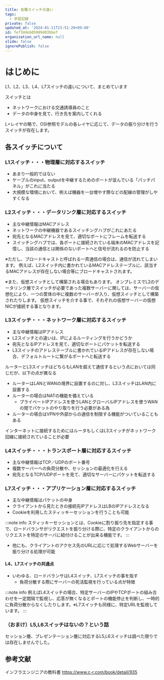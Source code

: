 ```yaml
---
title: 各種スイッチの違い
tags:
  - 学習記録
private: false
updated_at: '2024-01-11T23:51:20+09:00'
id: fef3ddeb05989d03bbef
organization_url_name: null
slide: false
ignorePublish: false
---
```

# はじめに

L1、L2、L3、L4、L7スイッチの違いについて、まとめています

スイッチとは

- ネットワークにおける交通誘導員のこと
- データの中身を見て、行き先を案内してくれる

L=レイヤの略で、OSI参照モデルの各レイヤに応じて、データの振り分けを行うスイッチが存在します。

## 各スイッチについて

### L1スイッチ・・・物理層に対応するスイッチ

- あまり一般的ではない
- ケーブルのinput、outputを中継するためのポートが並んでいる「パッチパネル」がこれに当たる
- 大規模な環境において、例えば機器を一台増やす際などの配線の管理がしやすくなる

### L2スイッチ・・・データリンク層に対応するスイッチ

- 主な中継情報はMACアドレス
- ネットワークの中継機器であるスイッチングハブがこれにあたる
- 宛先となるMACアドレスを見て、適切なポートにフレームを転送する
- スイッチングハブでは、各ポートに接続されている端末のMACアドレスを記憶し、当該の通信とは関係のないポートへと信号が流れるのを防止する

※ただし、ブロードキャストと呼ばれる一斉通信の場合は、通信が流れてしまいます。
例えば、L2スイッチ内に書かれているMACアドレステーブルに、該当するMACアドレスが存在しない場合等にブロードキャストされます。

※また、仮想スイッチとして構築される場合もあります。
オンプレミスでL2のデータリンク層でスイッチが必要であった複数サーバーに関しては、サーバーの仮想化により、一つの筐体の中に複数のサーバーが入り、仮想スイッチとして構築されたりします。
仮想スイッチを介する事で、それぞれの仮想サーバーの仮想NICが接続する事となります。

### L3スイッチ・・・ネットワーク層に対応するスイッチ

- 主な中継情報はIPアドレス
- L2スイッチとの違いは、IPによるルーティングを行うかどうか
- 宛先となるIPアドレスを見て、適切なポートにパケットを転送する
- L3スイッチのアドレステーブルに書かれているIPアドレスが存在しない場合、デフォルトルートに繋がるポートへと転送する

ルーターとL3スイッチはどちらもLANを超えて通信するという点においては同じだが、以下の点が異なる

- ルーターはLANとWANの境界に設置するのに対し、L3スイッチはLAN内に設置する
- ルーターの場合はNATの機能を備えている
  - プライベートIPアドレスを使うLANとグローバルIPアドレスを使うWANの間でパケットのやり取りを行う必要がある為
- ルーターの場合はVPNや外部からの通信を制限する機能がついていることもある

インターネットに接続するためにはルータもしくはL3スイッチがネットワーク回線に接続されていることが必要

### L4スイッチ・・・トランスポート層に対応するスイッチ

- 主な中継情報はTCP／UDPのポート番号
- 複数サーバーへの負荷分散や、セッションの最適化を行える
- 宛先となるTCP/UDPポートを見て、適切なサーバーにパケットを転送する

### L7スイッチ・・・アプリケーション層に対応するスイッチ

- 主な中継情報はパケットの中身
- クライアントから見たときの接続先IPアドレスはLBのIPアドレスとなる
- Cookieを利用したスティッキーセッションを行うことも可能

:::note info
スティッキーセッションとは、Cookieに割り振り先を指定する事で、ロードバランサがリクエストを振り分ける際に、特定のクライアントからのリクエストを特定のサーバに紐付けることが出来る機能です。
:::

- 他にも、クライアントのアクセス先のURLに応じて処理するWebサーバーを振り分ける処理が可能

#### L4、L7スイッチの共通点

- いわゆる、ロードバランサはL4スイッチ、L7スイッチの事を指す
  - 負荷分散する際にサーバーの死活監視を行っている点が特徴

:::note info
例えばL4スイッチの場合、特定サーバーのIPやTCPポートの組み合わせを一定間隔で監視し、応答が無くなるとポートの機能停止を判断し、一時的に負荷分散からなくしたりします。※L7スイッチも同様に、特定URLを監視しています。
:::

### （おまけ）L5,L6スイッチはないの？という話

セッション層、プレゼンテーション層に対応するL5,L6スイッチは調べた限りでは存在しませんでした。

## 参考文献

インフラエンジニアの教科書
https://www.c-r.com/book/detail/935
